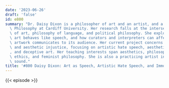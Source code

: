 ```yaml
---
date: '2023-06-26'
draft: 'false'
id: e800
summary: "Dr. Daisy Dixon is a philosopher of art and an artist, and a Lecturer in\
  \ Philosophy at Cardiff University. Her research falls at the intersection of philosophy\
  \ of art, philosophy of language, and political philosophy. She explores how visual\
  \ art behaves like speech, and how curators and interpreters can affect what an\
  \ artwork communicates to its audience. Her current project concerns unjust aesthetics\
  \ and aesthetic injustice, focusing on artistic hate speech, aesthetic \u2018counterspeech\u2019\
  , and deceptive art. Her teaching interests span aesthetics, philosophy of language,\
  \ ethics, and feminist philosophy. She is also a practicing artist in paint and\
  \ sound."
title: '#800 Daisy Dixon: Art as Speech, Artistic Hate Speech, and Immoral Artists'
---
```

{{< episode >}}
